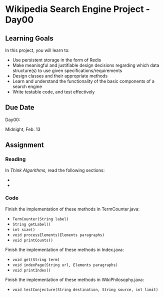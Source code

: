 # Wikipedia Search Engine Project - Day00

## Learning Goals

In this project, you will learn to:

* Use persistent storage in the form of Redis
* Make meaningful and justifiable design decisions regarding which data structure(s) to use given specifications/requirements
* Design classes and their appropriate methods
* Learn and understand the functionality of the basic components of a search engine
* Write testable code, and test effectively

## Due Date

Day00: 

Midnight, Feb. 13

## Assignment

### Reading

In *Think Algorithms*, read the following sections:

* 
* 

### Code

Finish the implementation of these methods in TermCounter.java:

* `TermCounter(String label)`
* `String getLabel()`
* `int size()`
* `void processElements(Elements paragraphs)`
* `void printCounts()`

Finish the implementation of these methods in Index.java:

* `void get(String term)`
* `void indexPage(String url, Elements paragraphs)`
* `void printIndex()`

Finish the implementation of these methods in WikiPhilosophy.java:

* `void testConjecture(String destination, String source, int limit)`
